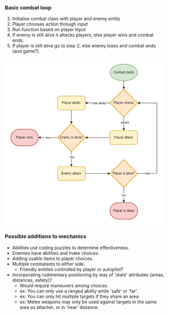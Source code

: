 ### Basic combat loop

1. Initialise combat class with player and enemy entity
2. Player chooses action through input
3. Run function based on player input
4. If enemy is still alive it attacks players, else player wins and combat ends.
5. If player is still alive go to step 2, else enemy loses and combat ends (and game?).

![picture](/Resources/basic_combat_loop.png)

### Possible additions to mechanics
* Abilities use coding puzzles to determine effectiveness.
* Enemies have abilities and make choices.
* Adding usable items to player choices.
* Multiple combatants to either side.
    * Friendly entities controlled by player or autopilot?
* Incorporating rudimentary positioning by way of 'state' attributes (areas, distances, safety)?
    * Would require maneuvers among choices.
    * ex: You can only use a ranged ability while 'safe' or 'far'.
    * ex: You can only hit multiple targets if they share an area.
    * ex: Melee weapons may only be used against targets in the same area as attacker, or in 'near' distance.